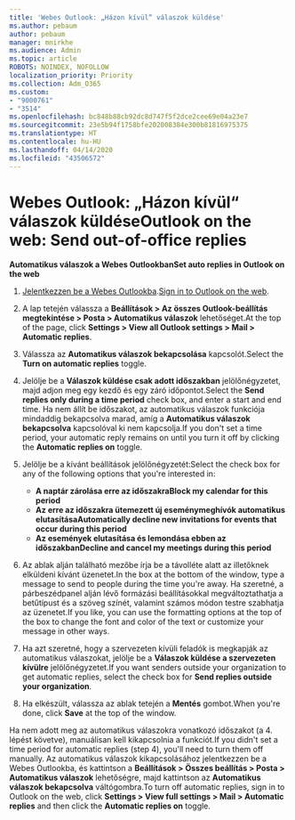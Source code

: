 ```yaml
---
title: 'Webes Outlook: „Házon kívül“ válaszok küldése'
ms.author: pebaum
author: pebaum
manager: mnirkhe
ms.audience: Admin
ms.topic: article
ROBOTS: NOINDEX, NOFOLLOW
localization_priority: Priority
ms.collection: Adm_O365
ms.custom:
- "9000761"
- "3514"
ms.openlocfilehash: bc848b88cb92dc8d747f5f2dce2cee69e04a23e7
ms.sourcegitcommit: 23e5b94f1758bfe202008384e300b81816975375
ms.translationtype: HT
ms.contentlocale: hu-HU
ms.lasthandoff: 04/14/2020
ms.locfileid: "43506572"
---
```

# <a name="outlook-on-the-web-send-out-of-office-replies"></a><span data-ttu-id="e9de1-102">Webes Outlook: „Házon kívül“ válaszok küldése</span><span class="sxs-lookup"><span data-stu-id="e9de1-102">Outlook on the web: Send out-of-office replies</span></span>

<span data-ttu-id="e9de1-103">**Automatikus válaszok a Webes Outlookban**</span><span class="sxs-lookup"><span data-stu-id="e9de1-103">**Set auto replies in Outlook on the web**</span></span>

1. <span data-ttu-id="e9de1-104">[Jelentkezzen be a Webes Outlookba](https://support.office.com/hu-HU/article/how-to-sign-in-to-outlook-on-the-web-763fab4d-0138-4814-b450-37fc286bcb79).</span><span class="sxs-lookup"><span data-stu-id="e9de1-104">[Sign in to Outlook on the web](https://support.office.com/hu-HU/article/how-to-sign-in-to-outlook-on-the-web-763fab4d-0138-4814-b450-37fc286bcb79).</span></span>

2. <span data-ttu-id="e9de1-105">A lap tetején válassza a **Beállítások > Az összes Outlook-beállítás megtekintése > Posta > Automatikus válaszok** lehetőséget.</span><span class="sxs-lookup"><span data-stu-id="e9de1-105">At the top of the page, click **Settings > View all Outlook settings > Mail > Automatic replies**.</span></span>

3. <span data-ttu-id="e9de1-106">Válassza az **Automatikus válaszok bekapcsolása** kapcsolót.</span><span class="sxs-lookup"><span data-stu-id="e9de1-106">Select the **Turn on automatic replies** toggle.</span></span>

4. <span data-ttu-id="e9de1-107">Jelölje be a **Válaszok küldése csak adott időszakban** jelölőnégyzetet, majd adjon meg egy kezdő és egy záró időpontot.</span><span class="sxs-lookup"><span data-stu-id="e9de1-107">Select the **Send replies only during a time period** check box, and enter a start and end time.</span></span> <span data-ttu-id="e9de1-108">Ha nem állít be időszakot, az automatikus válaszok funkciója mindaddig bekapcsolva marad, amíg a **Automatikus válaszok bekapcsolva** kapcsolóval ki nem kapcsolja.</span><span class="sxs-lookup"><span data-stu-id="e9de1-108">If you don't set a time period, your automatic reply remains on until you turn it off by clicking the **Automatic replies on** toggle.</span></span>

5. <span data-ttu-id="e9de1-109">Jelölje be a kívánt beállítások jelölőnégyzetét:</span><span class="sxs-lookup"><span data-stu-id="e9de1-109">Select the check box for any of the following options that you're interested in:</span></span>
    - <span data-ttu-id="e9de1-110">**A naptár zárolása erre az időszakra**</span><span class="sxs-lookup"><span data-stu-id="e9de1-110">**Block my calendar for this period**</span></span>
    - <span data-ttu-id="e9de1-111">**Az erre az időszakra ütemezett új eseménymeghívók automatikus elutasítása**</span><span class="sxs-lookup"><span data-stu-id="e9de1-111">**Automatically decline new invitations for events that occur during this period**</span></span>
    - <span data-ttu-id="e9de1-112">**Az események elutasítása és lemondása ebben az időszakban**</span><span class="sxs-lookup"><span data-stu-id="e9de1-112">**Decline and cancel my meetings during this period**</span></span>

6. <span data-ttu-id="e9de1-113">Az ablak alján található mezőbe írja be a távolléte alatt az illetőknek elküldeni kívánt üzenetet.</span><span class="sxs-lookup"><span data-stu-id="e9de1-113">In the box at the bottom of the window, type a message to send to people during the time you're away.</span></span> <span data-ttu-id="e9de1-114">Ha szeretné, a párbeszédpanel alján lévő formázási beállításokkal megváltoztathatja a betűtípust és a szöveg színét, valamint számos módon testre szabhatja az üzenetet.</span><span class="sxs-lookup"><span data-stu-id="e9de1-114">If you like, you can use the formatting options at the top of the box to change the font and color of the text or customize your message in other ways.</span></span>

7. <span data-ttu-id="e9de1-115">Ha azt szeretné, hogy a szervezeten kívüli feladók is megkapják az automatikus válaszokat, jelölje be a **Válaszok küldése a szervezeten kívülre** jelölőnégyzetet.</span><span class="sxs-lookup"><span data-stu-id="e9de1-115">If you want senders outside your organization to get automatic replies, select the check box for **Send replies outside your organization**.</span></span>

8. <span data-ttu-id="e9de1-116">Ha elkészült, válassza az ablak tetején a **Mentés** gombot.</span><span class="sxs-lookup"><span data-stu-id="e9de1-116">When you're done, click **Save** at the top of the window.</span></span>

<span data-ttu-id="e9de1-117">Ha nem adott meg az automatikus válaszokra vonatkozó időszakot (a 4. lépést követve), manuálisan kell kikapcsolnia a funkciót.</span><span class="sxs-lookup"><span data-stu-id="e9de1-117">If you didn't set a time period for automatic replies (step 4), you'll need to turn them off manually.</span></span> <span data-ttu-id="e9de1-118">Az automatikus válaszok kikapcsolásához jelentkezzen be a Webes Outlookba, és kattintson a **Beállítások > Összes beállítás > Posta > Automatikus válaszok** lehetőségre, majd kattintson az **Automatikus válaszok bekapcsolva** váltógombra.</span><span class="sxs-lookup"><span data-stu-id="e9de1-118">To turn off automatic replies, sign in to Outlook on the web, click **Settings > View full settings > Mail > Automatic replies** and then click the **Automatic replies on** toggle.</span></span>
